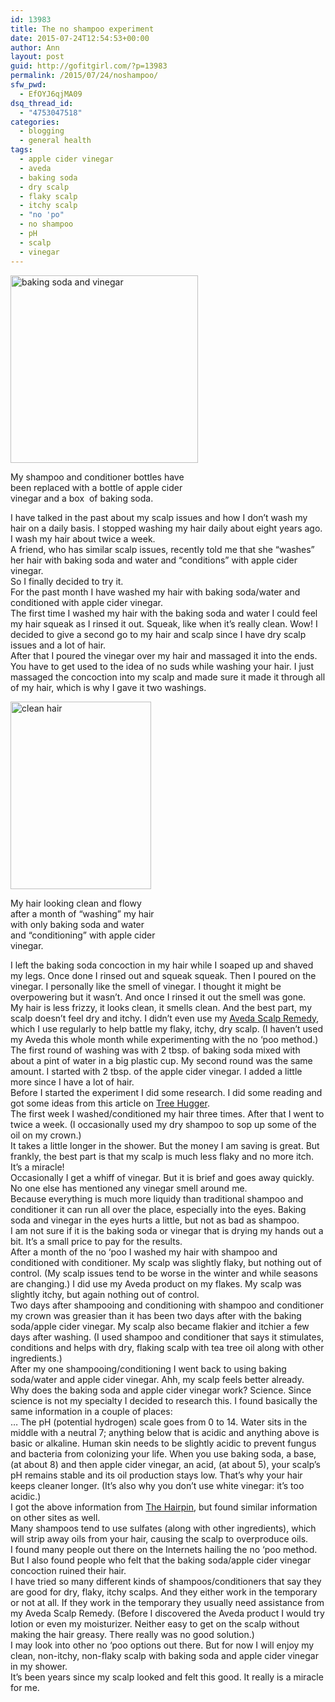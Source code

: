 ```yaml
---
id: 13983
title: The no shampoo experiment
date: 2015-07-24T12:54:53+00:00
author: Ann
layout: post
guid: http://gofitgirl.com/?p=13983
permalink: /2015/07/24/noshampoo/
sfw_pwd:
  - EfOYJ6qjMA09
dsq_thread_id:
  - "4753047518"
categories:
  - blogging
  - general health
tags:
  - apple cider vinegar
  - aveda
  - baking soda
  - dry scalp
  - flaky scalp
  - itchy scalp
  - "no 'po"
  - no shampoo
  - pH
  - scalp
  - vinegar
---
```

<div id="attachment_13986" style="width: 310px" class="wp-caption alignleft">
  <a href="http://gofitgirl.com/2015/07/noshampoo/img_6804/" rel="attachment wp-att-13986"><img class="size-medium wp-image-13986" src="http://gofitgirl.com/wp-content/uploads/2015/06/IMG_6804-300x300.jpg" alt="baking soda and vinegar" width="300" height="300" /></a>
  
  <p class="wp-caption-text">
    My shampoo and conditioner bottles have been replaced with a bottle of apple cider vinegar and a box  of baking soda.
  </p>
</div>

  
I have talked in the past about my scalp issues and how I don&#8217;t wash my hair on a daily basis. I stopped washing my hair daily about eight years ago.  
I wash my hair about twice a week.  
A friend, who has similar scalp issues, recently told me that she &#8220;washes&#8221; her hair with baking soda and water and &#8220;conditions&#8221; with apple cider vinegar.  
So I finally decided to try it.  
For the past month I have washed my hair with baking soda/water and conditioned with apple cider vinegar.  
The first time I washed my hair with the baking soda and water I could feel my hair squeak as I rinsed it out. Squeak, like when it&#8217;s really clean. Wow! I decided to give a second go to my hair and scalp since I have dry scalp issues and a lot of hair.  
After that I poured the vinegar over my hair and massaged it into the ends.  
You have to get used to the idea of no suds while washing your hair. I just massaged the concoction into my scalp and made sure it made it through all of my hair, which is why I gave it two washings.  


<div id="attachment_14135" style="width: 235px" class="wp-caption alignright">
  <a href="http://gofitgirl.com/2015/07/closet/img_6928/" rel="attachment wp-att-14135"><img class="size-medium wp-image-14135" src="http://gofitgirl.com/wp-content/uploads/2015/07/IMG_6928-e1437433896879-225x300.jpg" alt="clean hair" width="225" height="300" /></a>
  
  <p class="wp-caption-text">
    My hair looking clean and flowy after a month of &#8220;washing&#8221; my hair with only baking soda and water and &#8220;conditioning&#8221; with apple cider vinegar.
  </p>
</div>

  
I left the baking soda concoction in my hair while I soaped up and shaved my legs. Once done I rinsed out and squeak squeak. Then I poured on the vinegar. I personally like the smell of vinegar. I thought it might be overpowering but it wasn&#8217;t. And once I rinsed it out the smell was gone.  
My hair is less frizzy, it looks clean, it smells clean. And the best part, my scalp doesn&#8217;t feel dry and itchy. I didn&#8217;t even use my [Aveda Scalp Remedy](http://reviews.aveda.com/3812/17245/aveda-scalp-remedy-dandruff-solution-reviews/reviews.htm), which I use regularly to help battle my flaky, itchy, dry scalp. (I haven&#8217;t used my Aveda this whole month while experimenting with the no &#8216;poo method.)  
The first round of washing was with 2 tbsp. of baking soda mixed with about a pint of water in a big plastic cup. My second round was the same amount. I started with 2 tbsp. of the apple cider vinegar. I added a little more since I have a lot of hair.  
Before I started the experiment I did some research. I did some reading and got some ideas from this article on [Tree Hugger](http://www.treehugger.com/organic-beauty/no-shampoo-experiment-six-months-later.html).  
The first week I washed/conditioned my hair three times. After that I went to twice a week. (I occasionally used my dry shampoo to sop up some of the oil on my crown.)  
It takes a little longer in the shower. But the money I am saving is great. But frankly, the best part is that my scalp is much less flaky and no more itch. It&#8217;s a miracle!  
Occasionally I get a whiff of vinegar. But it is brief and goes away quickly. No one else has mentioned any vinegar smell around me.  
Because everything is much more liquidy than traditional shampoo and conditioner it can run all over the place, especially into the eyes. Baking soda and vinegar in the eyes hurts a little, but not as bad as shampoo.  
I am not sure if it is the baking soda or vinegar that is drying my hands out a bit. It&#8217;s a small price to pay for the results.  
After a month of the no &#8216;poo I washed my hair with shampoo and conditioned with conditioner. My scalp was slightly flaky, but nothing out of control. (My scalp issues tend to be worse in the winter and while seasons are changing.) I did use my Aveda product on my flakes. My scalp was slightly itchy, but again nothing out of control.  
Two days after shampooing and conditioning with shampoo and conditioner my crown was greasier than it has been two days after with the baking soda/apple cider vinegar. My scalp also became flakier and itchier a few days after washing. (I used shampoo and conditioner that says it stimulates, conditions and helps with dry, flaking scalp with tea tree oil along with other ingredients.)  
After my one shampooing/conditioning I went back to using baking soda/water and apple cider vinegar. Ahh, my scalp feels better already.  
Why does the baking soda and apple cider vinegar work? Science. Since science is not my specialty I decided to research this. I found basically the same information in a couple of places:  
&#8230; The pH (potential hydrogen) scale goes from 0 to 14. Water sits in the middle with a neutral 7; anything below that is acidic and anything above is basic or alkaline. Human skin needs to be slightly acidic to prevent fungus and bacteria from colonizing your life. When you use baking soda, a base, (at about 8) and then apple cider vinegar, an acid, (at about 5), your scalp’s pH remains stable and its oil production stays low. That’s why your hair keeps cleaner longer. (It’s also why you don’t use white vinegar: it’s too acidic.)  
I got the above information from [The Hairpin](http://thehairpin.com/2014/01/three-years-without-shampoo/), but found similar information on other sites as well.  
Many shampoos tend to use sulfates (along with other ingredients), which will strip away oils from your hair, causing the scalp to overproduce oils.  
I found many people out there on the Internets hailing the no &#8216;poo method. But I also found people who felt that the baking soda/apple cider vinegar concoction ruined their hair.  
I have tried so many different kinds of shampoos/conditioners that say they are good for dry, flaky, itchy scalps. And they either work in the temporary or not at all. If they work in the temporary they usually need assistance from my Aveda Scalp Remedy. (Before I discovered the Aveda product I would try lotion or even my moisturizer. Neither easy to get on the scalp without making the hair greasy. There really was no good solution.)  
I may look into other no &#8216;poo options out there. But for now I will enjoy my clean, non-itchy, non-flaky scalp with baking soda and apple cider vinegar in my shower.  
It&#8217;s been years since my scalp looked and felt this good. It really is a miracle for me.